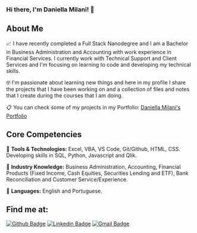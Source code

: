 ### Hi there, I'm Daniella Milani! 👋  

## About Me

📈  I have recently completed a Full Stack Nanodegree and I am a Bachelor in Business Administration and Accounting with work experience in Financial Services. I currently work with Technical Support and Client Services and I'm focusing on learning to code and developing my technical skills.

🤓  I'm passionate about learning new things and here in my profile I share the projects that I have been working on and a collection of files and notes that I create during the courses that I am doing.

:clipboard: You can check some of my projects in my Portfolio: [Daniella Milani's Portfolio](https://danimilani.github.io/)

## Core Competencies

:small_orange_diamond: **Tools & Technologies:** Excel, VBA, VS Code, Git/Github, HTML, CSS. Developing skills in SQL, Python, Javascript and Qlik.

:small_orange_diamond: **Industry Knowledge:** Business Administration, Accounting, Financial Products (Fixed Income, Cash Equities, Securities Lending and ETF), Bank Reconciliation and Customer Service/Experience.

:small_orange_diamond: **Languages:** English and Portuguese.


 
## Find me at:
[![Github Badge](https://img.shields.io/badge/-Github-000?style=flat-square&logo=Github&logoColor=white&link=https://github.com/danimilani)](https://github.com/danimilani)
[![Linkedin Badge](https://img.shields.io/badge/-LinkedIn-blue?style=flat-square&logo=Linkedin&logoColor=white&link=https://www.linkedin.com/in/daniella-milani/)](https://www.linkedin.com/in/daniella-milani/)
[![Gmail Badge](https://img.shields.io/badge/-Gmail-c14438?style=flat-square&logo=Gmail&logoColor=white&link=mailto:mp.danii@gmail.com)](mailto:daniellapmilani@gmail.com)
 


